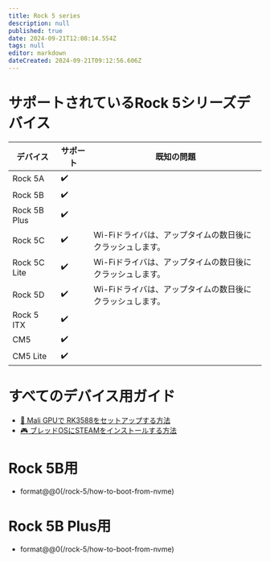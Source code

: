 ```yaml
---
title: Rock 5 series
description: null
published: true
date: 2024-09-21T12:08:14.554Z
tags: null
editor: markdown
dateCreated: 2024-09-21T09:12:56.606Z
---
```


# サポートされているRock 5シリーズデバイス

| デバイス         | サポート | 既知の問題                           |
| ------------ | ---- | ------------------------------- |
| Rock 5A      | ✔️   |                                 |
| Rock 5B      | ✔️   |                                 |
| Rock 5B Plus | ✔️   |                                 |
| Rock 5C      | ✔️   | Wi-Fiドライバは、アップタイムの数日後にクラッシュします。 |
| Rock 5C Lite | ✔️   | Wi-Fiドライバは、アップタイムの数日後にクラッシュします。 |
| Rock 5D      | ✔️   | Wi-Fiドライバは、アップタイムの数日後にクラッシュします。 |
| Rock 5 ITX   | ✔️   |                                 |
| CM5          | ✔️   |                                 |
| CM5 Lite     | ✔️   |                                 |

# すべてのデバイス用ガイド

- [🐾 Mali GPUで RK3588をセットアップする方法](/how-to/how-to-setup-panthor)
- [🎮 ブレッドOSにSTEAMをインストールする方法](/how-to/how-to-install-steam)

# Rock 5B用

- format@@0(/rock-5/how-to-boot-from-nvme)

# Rock 5B Plus用

- format@@0(/rock-5/how-to-boot-from-nvme)
